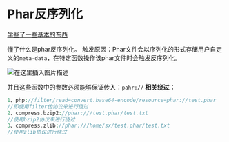 # Phar反序列化

[学些了一些基本的东西](https://tttang.com/archive/1732/)

懂了什么是phar反序列化。
触发原因：Phar文件会以序列化的形式存储用户自定义的`meta-data`，在特定函数操作该phar文件时会触发反序列化。

![在这里插入图片描述](https://img-blog.csdnimg.cn/48c1e4dac97b44969a0d8dc6e2bff1ce.png)

并且这些函数中的参数必须能够保证传入：`pahr://`
**相关绕过：**

```php
1、php://filter/read=convert.base64-encode/resource=phar://test.phar
//即使用filter伪协议来进行绕过
2、compress.bzip2://phar:///test.phar/test.txt
//使用bzip2协议来进行绕过
3、compress.zlib://phar:///home/sx/test.phar/test.txt
//使用zlib协议进行绕过
```

